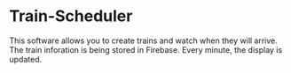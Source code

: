 # Train-Scheduler

This software allows you to create trains and watch when they will arrive.  The train inforation is being stored in Firebase.  Every minute, the display is updated.